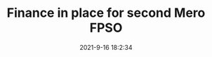 ---
"title": "Finance in place for second Mero FPSO"
"date": "2021-9-16 18:2:34"
"feed_name": "OFFSHOREMAG"
"feed_website": "https://www.offshore-mag.com/"
"feed_rss": "https://www.offshore-mag.com/__rss/website-scheduled-content.xml?input=%7B%22sectionAlias%22%3A%22home%22%7D"
"link": "https://www.offshore-mag.com/rigs-vessels/article/14210477/finance-in-place-for-second-mero-fpso"
"file": "_posts/2021-1-1-16a47d121006dc8ea1b33f4b405dab0f9f3cbb53.md"
"accident": "0"
"drilling": "0"
---